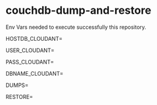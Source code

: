 # couchdb-dump-and-restore

Env Vars needed to execute successfully this repository.

HOSTDB_CLOUDANT=

USER_CLOUDANT=

PASS_CLOUDANT=

DBNAME_CLOUDANT=

DUMPS=

RESTORE=
